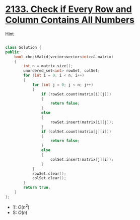 # [2133\. Check if Every Row and Column Contains All Numbers](https://leetcode.com/problems/check-if-every-row-and-column-contains-all-numbers/)

 Hint

```cpp

```

```cpp
class Solution {
public:
    bool checkValid(vector<vector<int>>& matrix)
    {
        int n = matrix.size();
        unordered_set<int> rowSet, colSet;
        for (int i = 0; i < n; i++)
        {
            for (int j = 0; j < n; j++)
            {
                if (rowSet.count(matrix[i][j]))
                {
                    return false;
                }
                else
                {
                    rowSet.insert(matrix[i][j]);
                }
                if (colSet.count(matrix[j][i]))
                {
                    return false;
                }
                else
                {
                    colSet.insert(matrix[j][i]);
                }
            }
            rowSet.clear();
            colSet.clear();
        }
        return true;
    }
};
```

- T: $O(n^2)$
- S: $O(n)$

